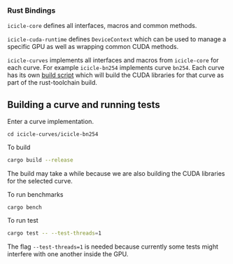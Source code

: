 ### Rust Bindings

`icicle-core` defines all interfaces, macros and common methods.

`icicle-cuda-runtime` defines `DeviceContext` which can be used to manage a specific GPU as well as wrapping common CUDA methods.

`icicle-curves` implements all interfaces and macros from `icicle-core` for each curve. For example `icicle-bn254` implements curve `bn254`. Each curve has its own [build script](./icicle-curves/icicle-bn254/build.rs) which will build the CUDA libraries for that curve as part of the rust-toolchain build.

## Building a curve and running tests

Enter a curve implementation.

```
cd icicle-curves/icicle-bn254
```

To build 

```sh
cargo build --release
```

The build may take a while because we are also building the CUDA libraries for the selected curve.

To run benchmarks

```
cargo bench
```

To run test

```sh
cargo test -- --test-threads=1
```

The flag `--test-threads=1` is needed because currently some tests might interfere with one another inside the GPU.
